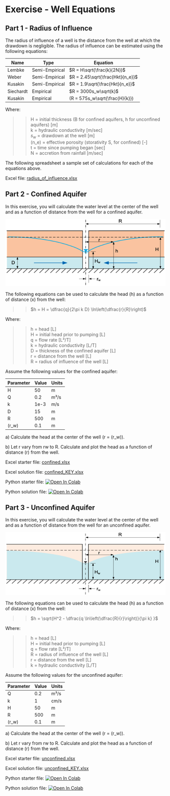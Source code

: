 # Exercise - Well Equations

## Part 1 - Radius of Influence

The radius of influence of a well is the distance from the well at which the drawdown is negligible. The radius of influence can be estimated using the following equations:

| Name      | Type | Equation                         |
|-----------|------|----------------------------------|
| Lembke    |Semi-Empirical| $R = H\sqrt{\frac{k}{2N}}$       | 
| Weber     | Semi-Empirical | $R = 2.45\sqrt{\frac{Hkt}{n_e}}$ |
| Kusakin   | Semi-Empirical | $R = 1.9\sqrt{\frac{Hkt}{n_e}}$  |
| Siechardt | Empirical | $R = 3000s_w\sqrt{k}$            |
| Kusakin   | Empirical | \(R = 575s_w\sqrt{\frac{H}{k}}\) |

Where:

>>H = initial thickness (B for confined aquifers, h for unconfined aquifers) [m]<br>
k = hydraulic conductivity [m/sec]<br>
$s_w$ = drawdown at the well [m]<br>
\(n_e\) = effective porosity (storativity S, for confined) [-]<br>
t = time since pumping began [sec]<br>
N = accretion from rainfall [m/sec]

The following spreadsheet a sample set of calculations for each of the equations above.

Excel file: [radius_of_influence.xlsx](radius_of_influence.xlsx)

## Part 2 - Confined Aquifer

In this exercise, you will calculate the water level at the center of the well and as a function of distance from the well for a confined aquifer.

![confined.png](confined.png)

The following equations can be used to calculate the head (h) as a function of distance (x) from the well:

>>$h =  H = \dfrac{q}{2\pi k D} \ln\left(\dfrac{r}{R}\right)$

Where:

>>h = head [L]<br>
H = initial head prior to pumping [L]<br>
q = flow rate [L³/T]<br>
k = hydraulic conductivity [L/T]<br>
D = thickness of the confined aquifer [L]<br>
r = distance from the well [L]<br>
R = radius of influence of the well [L]

Assume the following values for the confined aquifer:

| Parameter | Value | Units |
|-----------|-------|-------|
| H         | 50    | m     |
| Q         | 0.2   | m³/s  |
| k         | 1e-3  | m/s   |
| D         | 15    | m     |
| R         | 500   | m     |
| \(r_w\)   | 0.1   | m     |

a) Calculate the head at the center of the well (r = \(r_w\)).

b) Let r vary from rw to R. Calculate and plot the head as a function of distance (r) from the well.

Excel starter file: [confined.xlsx](confined.xlsx)

Excel solution file: [confined_KEY.xlsx](confined_KEY.xlsx)

Python starter file: <a href="https://colab.research.google.
com/github/njones61/ce544/blob/main/docs/unit1/08_wells/confined.ipynb" target="_blank"><img src="https://colab.
research.
google.com/assets/colab-badge.svg" alt="Open In Colab"/></a>

Python solution file:  <a href="https://colab.research.google.
com/github/njones61/ce544/blob/main/docs/unit1/08_wells/confined_KEY.ipynb" target="_blank"><img src="https://colab.
research.
google.com/assets/colab-badge.svg" alt="Open In Colab"/></a>

## Part 3 - Unconfined Aquifer

In this exercise, you will calculate the water level at the center of the well and as a function of distance from the well for an unconfined aquifer.

![unconfined.png](unconfined.png)

The following equations can be used to calculate the head (h) as a function of distance (x) from the well:

>>$h = \sqrt{H^2 - \dfrac{q \ln\left(\dfrac{R}{r}\right)}{\pi k} }$

Where:
>>h = head [L]<br>
H = initial head prior to pumping [L]<br>
q = flow rate [L³/T]<br>
R = radius of influence of the well [L]<br>
r = distance from the well [L]<br>
k = hydraulic conductivity [L/T]<br>

Assume the following values for the unconfined aquifer:

| Parameter | Value | Units |
|-----------|----|-------|
| Q         | 0.2 | m³/s  |
| k         | 1  | cm/s  |
| H         | 50 | m     |
| R         | 500 | m     |
| \(r_w\)   | 0.1 | m     |

a) Calculate the head at the center of the well (r = \(r_w\)).

b) Let r vary from rw to R. Calculate and plot the head as a function of distance (r) from the well.

Excel starter file: [unconfined.xlsx](unconfined.xlsx)

Excel solution file: [unconfined_KEY.xlsx](unconfined_KEY.xlsx)

Python starter file: <a href="https://colab.research.google.
com/github/njones61/ce544/blob/main/docs/unit1/08_wells/unconfined.ipynb" target="_blank"><img src="https://colab.
research.
google.com/assets/colab-badge.svg" alt="Open In Colab"/></a>

Python solution file:  <a href="https://colab.research.google.
com/github/njones61/ce544/blob/main/docs/unit1/08_wells/unconfined_KEY.ipynb" target="_blank"><img src="https://colab.
research.
google.com/assets/colab-badge.svg" alt="Open In Colab"/></a>



